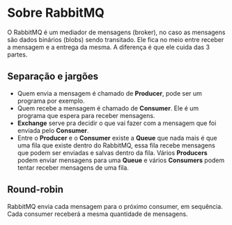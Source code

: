 # Sobre RabbitMQ

O RabbitMQ é um mediador de mensagens (broker), no caso as mensagens são dados binários (blobs) sendo transitado. Ele fica no meio entre receber a mensagem e a entrega da mesma. A diferença é que ele cuida das 3 partes.


## Separação e jargões

- Quem envia a mensagem é chamado de **Producer**, pode ser um programa por exemplo.
- Quem recebe a mensagem é chamado de **Consumer**. Ele é um programa que espera para receber mensagens.
- **Exchange** serve pra decidir o que vai fazer com a mensagem que foi enviada pelo **Consumer**.
- Entre o **Producer** e o **Consumer** existe a **Queue** que nada mais é que uma fila que existe dentro do RabbitMQ, essa fila recebe mensagens que podem ser enviadas e salvas dentro da fila. Vários **Producers** podem enviar mensagens para uma **Queue** e vários **Consumers** podem tentar receber mensagens de uma fila.


## Round-robin

RabbitMQ envia cada mensagem para o próximo consumer, em sequência. Cada consumer receberá a mesma quantidade de mensagens.
